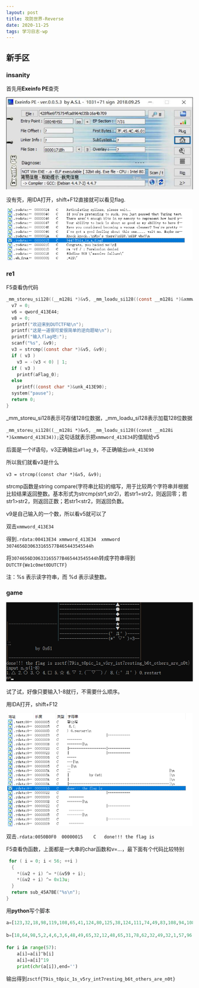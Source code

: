 ```yaml
---
layout: post
title: 攻防世界-Reverse
date: 2020-11-25
tags: 学习日志-wp
---
```


## 新手区

### **insanity**

首先用**Exeinfo PE**查壳

![](/images/post/202011281.jpg)

没有壳，用IDA打开，shift+F12直接就可以看见flag.

![](/images/post/20201129100039.jpg)

### **re1**

F5查看伪代码

```C
_mm_storeu_si128((__m128i *)&v5, _mm_loadu_si128((const __m128i *)&xmmword_413E34));
  v7 = 0;
  v6 = qword_413E44;
  v8 = 0;
  printf("欢迎来到DUTCTF呦\n");
  printf("这是一道很可爱很简单的逆向题呦\n");
  printf("输入flag吧:");
  scanf("%s", &v9);
  v3 = strcmp((const char *)&v5, &v9);
  if ( v3 )
    v3 = -(v3 < 0) | 1;
  if ( v3 )
    printf(aFlag_0);
  else
    printf((const char *)&unk_413E90);
  system("pause");
  return 0;
}
```
_mm_storeu_si128表示可存储128位数据，_mm_loadu_si128表示加载128位数据

`_mm_storeu_si128((__m128i *)&v5, _mm_loadu_si128((const __m128i *)&xmmword_413E34));`这句话就表示把`xmmword_413E34`的值赋给v5

后面是一个if语句，v3正确输出`aFlag_0`，不正确输出`unk_413E90`

所以我们就看v3是什么

`v3 = strcmp((const char *)&v5, &v9);`

strcmp函数是string compare(字符串比较)的缩写，用于比较两个字符串并根据比较结果返回整数。基本形式为strcmp(str1,str2)，若str1=str2，则返回零；若str1>str2，则返回正数；若str1<str2，则返回负数。

v9是自己输入的一个数，所以看v5就可以了

双击`xmmword_413E34`

得到`.rdata:00413E34 xmmword_413E34  xmmword 3074656D30633165577B465443545544h`

将`3074656D30633165577B465443545544h`转成字符串得到`DUTCTF{We1c0met0DUTCTF}`

注：%s 表示读字符串，而 %d 表示读整数。

### **game**

![](/images/post/20201129100643.jpg)

试了试，好像只要输入1-8就行，不需要什么顺序。

用IDA打开，shift+F12

![](/images/post/20201129101402.jpg)

双击`.rdata:0050B0F0	00000015	C	done!!! the flag is `

F5查看伪函数，上面都是一大串的char函数和v=...，最下面有个代码比较特别

```C
 for ( i = 0; i < 56; ++i )
  {
    *(&v2 + i) ^= *(&v59 + i);
    *(&v2 + i) ^= 0x13u;
  }
  return sub_45A7BE("%s\n");
}
```
用**python**写个脚本

```python
a=[123,32,18,98,119,108,65,41,124,80,125,38,124,111,74,49,83,108,94,108,84,6,96,83,44,121,104,110,32,95,117,101,99,123,127,119,96,48,107,71,92,29,81,107,90,85,64,12,43,76,86,13,114,1,117,126,0]

b=[18,64,98,5,2,4,6,3,6,48,49,65,32,12,48,65,31,78,62,32,49,32,1,57,96,3,21,9,4,62,3,5,4,1,2,3,44,65,78,32,16,97,54,16,44,52,32,64,89,45,32,65,15,34,18,16,0]

for i in range(57):
    a[i]=a[i]^b[i]
    a[i]=a[i]^19
    print(chr(a[i]),end='')
```

输出得到`zsctf{T9is_tOpic_1s_v5ry_int7resting_b6t_others_are_n0t}`